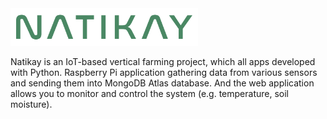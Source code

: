<a href="https://github.com/tolgahancepel/natikay/">
  <img height=60px src="https://github.com/tolgahancepel/natikay/blob/master/logo-colored.png"></img>
</a>

Natikay is an IoT-based vertical farming project, which all apps developed with Python. Raspberry Pi application gathering data from various sensors and sending them into MongoDB Atlas database. And the web application allows you to monitor and control the system (e.g. temperature, soil moisture).

